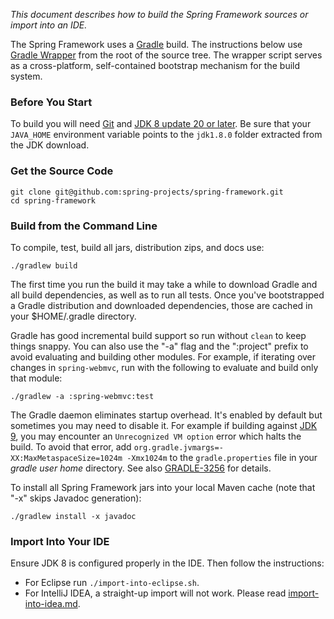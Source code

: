 _This document describes how to build the Spring Framework sources or import into an IDE._

The Spring Framework uses a [Gradle](http://gradle.org) build. The instructions below
use [Gradle Wrapper](http://vimeo.com/34436402) from the root of the source tree.
The wrapper script serves as a cross-platform, self-contained bootstrap mechanism
for the build system.

### Before You Start

To build you will need [Git](http://help.github.com/set-up-git-redirect) and
[JDK 8 update 20 or later](http://www.oracle.com/technetwork/java/javase/downloads).
Be sure that your `JAVA_HOME` environment variable points to the `jdk1.8.0` folder
extracted from the JDK download.

### Get the Source Code

```
git clone git@github.com:spring-projects/spring-framework.git
cd spring-framework
```

### Build from the Command Line

To compile, test, build all jars, distribution zips, and docs use:
```
./gradlew build
```

The first time you run the build it may take a while to download Gradle and all build dependencies, as well as to run all tests. Once you've bootstrapped a Gradle distribution and downloaded dependencies, those are cached in your $HOME/.gradle directory.

Gradle has good incremental build support so run without `clean` to keep things snappy. You can also use the "-a" flag and the ":project" prefix to avoid evaluating and building other modules. For example, if iterating over changes in `spring-webmvc`, run with the following to evaluate and build only that module:
```
./gradlew -a :spring-webmvc:test
```

The Gradle daemon eliminates startup overhead. It's enabled by default but sometimes you may need to disable it. For example if building against [JDK 9](https://jdk9.java.net/download/), you may encounter an `Unrecognized VM option` error which halts the build. To avoid that error, add `org.gradle.jvmargs=-XX:MaxMetaspaceSize=1024m -Xmx1024m` to the `gradle.properties` file in your _gradle user home_ directory. See also [GRADLE-3256](https://issues.gradle.org/browse/GRADLE-3256) for details.

To install all Spring Framework jars into your local Maven cache (note that "-x" skips Javadoc generation):
```
./gradlew install -x javadoc
```

### Import Into Your IDE

Ensure JDK 8 is configured properly in the IDE. Then follow the instructions:
* For Eclipse run `./import-into-eclipse.sh`.
* For IntelliJ IDEA, a straight-up import will not work. Please read [import-into-idea.md](https://github.com/spring-projects/spring-framework/blob/master/import-into-idea.md).

